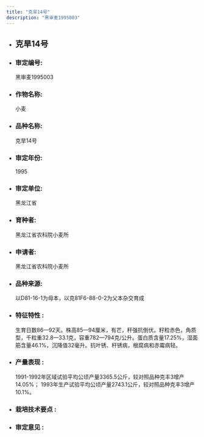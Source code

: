 ```yaml
---
title: "克旱14号"
description: "黑审麦1995003"
---
```

* ## 克旱14号
* ###  审定编号:  
   黑审麦1995003

*  ### 作物名称:  
   小麦

*   ###  品种名称: 
    克旱14号

*   ### 审定年份: 
    1995

*   ### 审定单位:  
    黑龙江省

*   ### 育种者:  
    黑龙江省农科院小麦所

*   ### 申请者:  
    黑龙江省农科院小麦所

*   ### 品种来源:  
    以D81-16-1为母本，以克81F6-88-0-2为父本杂交育成

*   ### 特征特性 : 
    生育日数86—92天。株高85—94厘米，有芒，秆强抗倒伏。籽粒赤色，角质型，千粒重32.8—33.1克，容重782—794克/公升。蛋白质含量17.25%，湿面筋含量46.1%，沉降值32毫升。抗叶锈、秆锈病，根腐病和赤霉病轻。

*   ### 产量表现 : 
    1991-1992年区域试验平均公顷产量3365.5公斤，较对照品种克丰3增产14.05%； 1993年生产试验平均公顷产量2743.1公斤，较对照品种克丰3增产10.1%。

*   ### 栽培技术要点 : 
    

*   ### 审定意见 : 
    
